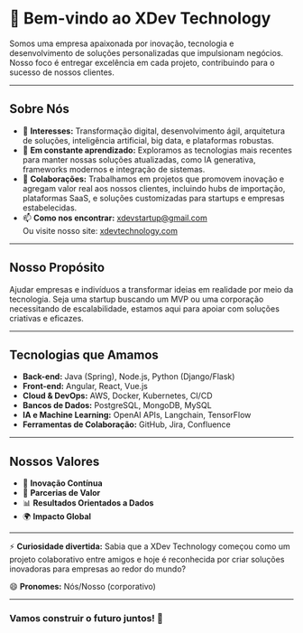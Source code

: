 # 👋 Bem-vindo ao XDev Technology

Somos uma empresa apaixonada por inovação, tecnologia e desenvolvimento de soluções personalizadas que impulsionam negócios. Nosso foco é entregar excelência em cada projeto, contribuindo para o sucesso de nossos clientes.

---

## Sobre Nós
- 👀 **Interesses:** Transformação digital, desenvolvimento ágil, arquitetura de soluções, inteligência artificial, big data, e plataformas robustas.
- 🌱 **Em constante aprendizado:** Exploramos as tecnologias mais recentes para manter nossas soluções atualizadas, como IA generativa, frameworks modernos e integração de sistemas.
- 💞️ **Colaborações:** Trabalhamos em projetos que promovem inovação e agregam valor real aos nossos clientes, incluindo hubs de importação, plataformas SaaS, e soluções customizadas para startups e empresas estabelecidas.
- 📫 **Como nos encontrar:** [xdevstartup@gmail.com](mailto:xdevstartup@gmail.com)  
  Ou visite nosso site: [xdevtechnology.com](https://xdevtechnology.com)

---

## Nosso Propósito
Ajudar empresas e indivíduos a transformar ideias em realidade por meio da tecnologia. Seja uma startup buscando um MVP ou uma corporação necessitando de escalabilidade, estamos aqui para apoiar com soluções criativas e eficazes.

---

## Tecnologias que Amamos
- **Back-end:** Java (Spring), Node.js, Python (Django/Flask)
- **Front-end:** Angular, React, Vue.js
- **Cloud & DevOps:** AWS, Docker, Kubernetes, CI/CD
- **Bancos de Dados:** PostgreSQL, MongoDB, MySQL
- **IA e Machine Learning:** OpenAI APIs, Langchain, TensorFlow
- **Ferramentas de Colaboração:** GitHub, Jira, Confluence

---

## Nossos Valores
- 🚀 **Inovação Contínua**
- 🤝 **Parcerias de Valor**
- 📊 **Resultados Orientados a Dados**
- 🌍 **Impacto Global**

---

⚡ **Curiosidade divertida:** Sabia que a XDev Technology começou como um projeto colaborativo entre amigos e hoje é reconhecida por criar soluções inovadoras para empresas ao redor do mundo?

😄 **Pronomes:** Nós/Nosso (corporativo)

---

### Vamos construir o futuro juntos! 🌟
